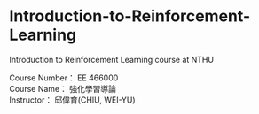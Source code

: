 # Introduction-to-Reinforcement-Learning
Introduction to Reinforcement Learning course at NTHU  
    
Course Number： EE 466000   
Course Name：   強化學習導論    
Instructor：    邱偉育(CHIU, WEI-YU)
